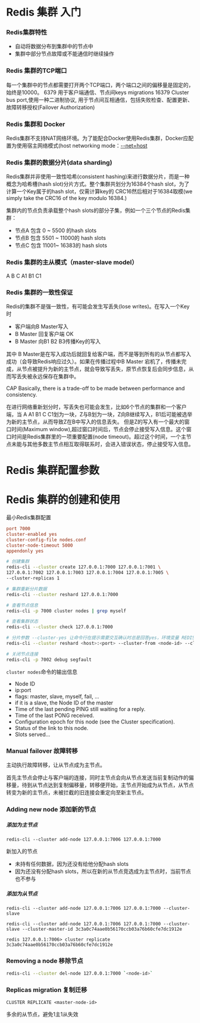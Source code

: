# Redis 集群 入门

### Redis集群特性

- 自动将数据分布到集群中的节点中
- 集群中部分节点故障或不能通信时继续操作

### Redis 集群的TCP端口

每一个集群中的节点都需要打开两个TCP端口，两个端口之间的偏移量是固定的，始终是10000。
6379 用于客户端通信、节点间keys migrations
16379 Cluster bus port,使用一种二进制协议, 用于节点间互相通信，包括失败检查、配置更新、故障转移授权(Failover Authorization)

### Redis 集群和 Docker

Redis集群不支持NAT网络环境。为了能配合Docker使用Redis集群，Docker应配置为使用宿主网络模式(host networking mode：[--net=host](https://docs.docker.com/engine/userguide/networking/dockernetworks/)

### Redis 集群的数据分片(data sharding)

Redis集群并非使用一致性哈希(consistent hashing)来进行数据分片，而是一种概念为哈希槽(hash slot)分片方式。整个集群共划分为16384个hash slot，为了计算一个Key属于的hash slot，仅需计算key的 CRC16然后相对于16384取模(we simply take the CRC16 of the key modulo 16384.)

集群内的节点负责承载整个hash slots的部分子集，例如一个三个节点的Redis集群：

- 节点A 包含 0 ~ 5500 的hash slots
- 节点B 包含 5501 ~ 11000的 hash slots
- 节点C 包含 11001~ 16383的 hash slots

### Redis 集群的主从模式（master-slave model）

A B C
A1 B1 C1

### Redis 集群的一致性保证

Redis的集群不是强一致性，有可能会发生写丢失(lose writes)。在写入一个Key时

- 客户端向B Master写入
- B Master 回复客户端 OK
- B Master 向B1 B2 B3传播Key的写入

其中 B Master是在写入成功后就回复给客户端，而不是等到所有的从节点都写入成功（会导致Redis响应过久）。如果在传播过程中B Master 宕机了，传播未完成，从节点被提升为新的主节点，就会导致写丢失，原节点恢复后会同步信息，从而写丢失被永远保存在集群中。

CAP Basically, there is a trade-off to be made between performance and consistency.

在进行网络重新划分时，写丢失也可能会发生，比如6个节点的集群和一个客户端，当 A A1 B1 C C1划为一块，Z与B划为一块，Z向B继续写入，B1后可能被选举为新的主节点，从而导致Z在B中写入的信息丢失。
但是Z的写入有一个最大的窗口时间(Maximum window),超过窗口时间后，节点会停止接受写入信息。这个窗口时间是Redis集群里的一项重要配置(node timeout)。超过这个时间，一个主节点未能与其他多数主节点相互取得联系时，会进入错误状态，停止接受写入信息。

# Redis 集群配置参数

# Redis 集群的创建和使用

最小Redis集群配置
~~~ conf
port 7000
cluster-enabled yes
cluster-config-file nodes.conf
cluster-node-timeout 5000
appendonly yes
~~~

~~~ bash
# 创建集群
redis-cli --cluster create 127.0.0.1:7000 127.0.0.1:7001 \
127.0.0.1:7002 127.0.0.1:7003 127.0.0.1:7004 127.0.0.1:7005 \
--cluster-replicas 1

# 集群重新分片数据
redis-cli --cluster reshard 127.0.0.1:7000

# 查看节点信息
redis-cli -p 7000 cluster nodes | grep myself

# 查看集群状态
redis-cli --cluster check 127.0.0.1:7000

# 分片参数 --cluster-yes 让命令行在提示需要交互确认时总是回答yes，环境变量 REDISCLI_CLUSTER_YES 也是同等作用
redis-cli --cluster reshard <host>:<port> --cluster-from <node-id> --cluster-to <node-id> --cluster-slots <number of slots> --cluster-yes

# 关闭节点连接
redis-cli -p 7002 debug segfault
~~~

`cluster nodes`命令的输出信息

- Node ID
- ip:port
- flags: master, slave, myself, fail, ...
- if it is a slave, the Node ID of the master
- Time of the last pending PING still waiting for a reply.
- Time of the last PONG received.
- Configuration epoch for this node (see the Cluster specification).
- Status of the link to this node.
- Slots served...

### Manual failover 故障转移

主动执行故障转移，让从节点成为主节点。

首先主节点会停止与客户端的连接，同时主节点会向从节点发送当前复制动作的偏移量，待到从节点达到复制偏移量，转移便开始，主节点开始成为从节点，从节点转变为新的主节点，未被拦截的旧连接会重定向至新主节点。

### Adding new node 添加新的节点

##### 添加为主节点

`redis-cli --cluster add-node 127.0.0.1:7006 127.0.0.1:7000`

新加入的节点

- 未持有任何数据，因为还没有给他分配hash slots
- 因为还没有分配hash slots，所以在新的从节点竞选成为主节点时，当前节点也不参与

##### 添加为从节点

`redis-cli --cluster add-node 127.0.0.1:7006 127.0.0.1:7000 --cluster-slave`

`redis-cli --cluster add-node 127.0.0.1:7006 127.0.0.1:7000 --cluster-slave --cluster-master-id 3c3a0c74aae0b56170ccb03a76b60cfe7dc1912e`

`redis 127.0.0.1:7006> cluster replicate 3c3a0c74aae0b56170ccb03a76b60cfe7dc1912e`

### Removing a node 移除节点

~~~ bash
redis-cli --cluster del-node 127.0.0.1:7000 `<node-id>`
~~~

### Replicas migration 复制迁移

`CLUSTER REPLICATE <master-node-id>`

多余的从节点，避免1主1从失效